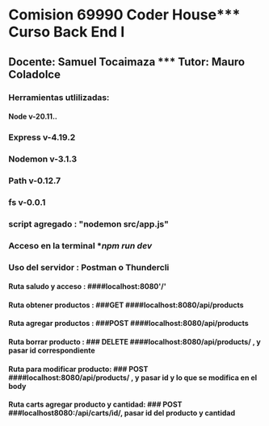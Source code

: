 # Comision 69990 Coder House*** Curso Back End I
## Docente: Samuel Tocaimaza *** Tutor: Mauro Coladolce

### Herramientas utlilizadas:
#### Node v-20.11..
### Express v-4.19.2
### Nodemon v-3.1.3
### Path v-0.12.7
### fs v-0.0.1
### script agregado : "nodemon src/app.js"
### Acceso en la terminal ****npm run dev***
### Uso del servidor : Postman o Thundercli
                               
#### Ruta saludo y acceso : ####localhost:8080'/'

#### Ruta obtener productos :  ###GET  ####localhost:8080/api/products
#### Ruta agregar productos :  ###POST ####localhost:8080/api/products 
#### Ruta borrar producto : ### DELETE ####localhost:8080/api/products/ , y pasar id correspondiente
#### Ruta para modificar producto: ### POST ####localhost:8080/api/products/ , y pasar id y lo que se modifica en el body

#### Ruta carts agregar producto y cantidad: ### POST ###localhost8080:/api/carts/id/, pasar id del producto y cantidad

